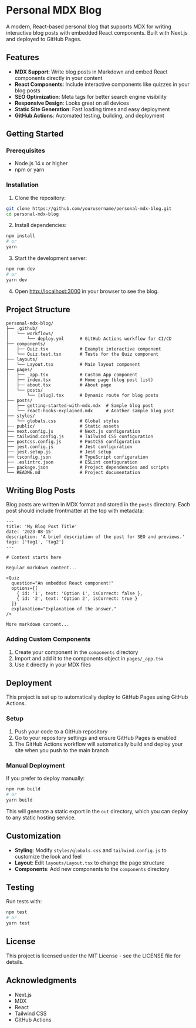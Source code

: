 # Personal MDX Blog

A modern, React-based personal blog that supports MDX for writing interactive blog posts with embedded React components. Built with Next.js and deployed to GitHub Pages.

## Features

- **MDX Support**: Write blog posts in Markdown and embed React components directly in your content
- **React Components**: Include interactive components like quizzes in your blog posts
- **SEO Optimization**: Meta tags for better search engine visibility
- **Responsive Design**: Looks great on all devices
- **Static Site Generation**: Fast loading times and easy deployment
- **GitHub Actions**: Automated testing, building, and deployment

## Getting Started

### Prerequisites

- Node.js 14.x or higher
- npm or yarn

### Installation

1. Clone the repository:

```bash
git clone https://github.com/yourusername/personal-mdx-blog.git
cd personal-mdx-blog
```

2. Install dependencies:

```bash
npm install
# or
yarn
```

3. Start the development server:

```bash
npm run dev
# or
yarn dev
```

4. Open [http://localhost:3000](http://localhost:3000) in your browser to see the blog.

## Project Structure

```
personal-mdx-blog/
├── .github/
│   └── workflows/
│       └── deploy.yml      # GitHub Actions workflow for CI/CD
├── components/
│   ├── Quiz.tsx            # Example interactive component
│   └── Quiz.test.tsx       # Tests for the Quiz component
├── layouts/
│   └── Layout.tsx          # Main layout component
├── pages/
│   ├── _app.tsx            # Custom App component
│   ├── index.tsx           # Home page (blog post list)
│   ├── about.tsx           # About page
│   └── posts/
│       └── [slug].tsx      # Dynamic route for blog posts
├── posts/
│   ├── getting-started-with-mdx.mdx  # Sample blog post
│   └── react-hooks-explained.mdx     # Another sample blog post
├── styles/
│   └── globals.css         # Global styles
├── public/                 # Static assets
├── next.config.js          # Next.js configuration
├── tailwind.config.js      # Tailwind CSS configuration
├── postcss.config.js       # PostCSS configuration
├── jest.config.js          # Jest configuration
├── jest.setup.js           # Jest setup
├── tsconfig.json           # TypeScript configuration
├── .eslintrc.json          # ESLint configuration
├── package.json            # Project dependencies and scripts
└── README.md               # Project documentation
```

## Writing Blog Posts

Blog posts are written in MDX format and stored in the `posts` directory. Each post should include frontmatter at the top with metadata:

```mdx
---
title: 'My Blog Post Title'
date: '2023-08-15'
description: 'A brief description of the post for SEO and previews.'
tags: ['tag1', 'tag2']
---

# Content starts here

Regular markdown content...

<Quiz 
  question="An embedded React component!"
  options={[
    { id: '1', text: 'Option 1', isCorrect: false },
    { id: '2', text: 'Option 2', isCorrect: true }
  ]}
  explanation="Explanation of the answer."
/>

More markdown content...
```

### Adding Custom Components

1. Create your component in the `components` directory
2. Import and add it to the components object in `pages/_app.tsx`
3. Use it directly in your MDX files

## Deployment

This project is set up to automatically deploy to GitHub Pages using GitHub Actions.

### Setup

1. Push your code to a GitHub repository
2. Go to your repository settings and ensure GitHub Pages is enabled
3. The GitHub Actions workflow will automatically build and deploy your site when you push to the main branch

### Manual Deployment

If you prefer to deploy manually:

```bash
npm run build
# or
yarn build
```

This will generate a static export in the `out` directory, which you can deploy to any static hosting service.

## Customization

- **Styling**: Modify `styles/globals.css` and `tailwind.config.js` to customize the look and feel
- **Layout**: Edit `layouts/Layout.tsx` to change the page structure
- **Components**: Add new components to the `components` directory

## Testing

Run tests with:

```bash
npm test
# or
yarn test
```

## License

This project is licensed under the MIT License - see the LICENSE file for details.

## Acknowledgments

- Next.js
- MDX
- React
- Tailwind CSS
- GitHub Actions 